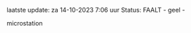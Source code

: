 laatste update: 
za 14-10-2023  7:06   uur 
Status: FAALT - geel - 
<div class="service Y">microstation</div>